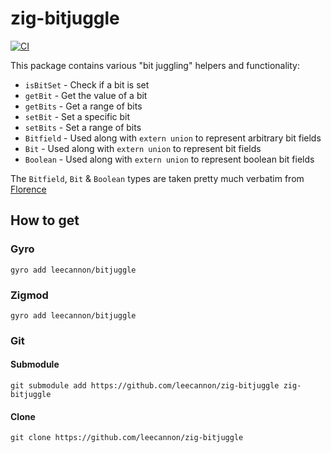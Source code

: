# zig-bitjuggle

[![CI](https://github.com/leecannon/zig-bitjuggle/actions/workflows/main.yml/badge.svg?branch=master)](https://github.com/leecannon/zig-bitjuggle/actions/workflows/main.yml)

This package contains various "bit juggling" helpers and functionality:

- `isBitSet` - Check if a bit is set
- `getBit` - Get the value of a bit
- `getBits` - Get a range of bits
- `setBit` - Set a specific bit
- `setBits` - Set a range of bits
- `Bitfield` - Used along with `extern union` to represent arbitrary bit fields
- `Bit` - Used along with `extern union` to represent bit fields
- `Boolean` - Used along with `extern union` to represent boolean bit fields

The `Bitfield`, `Bit` & `Boolean` types are taken pretty much verbatim from [Florence](https://github.com/FlorenceOS/Florence/blob/master/lib/util/bitfields.zig)

## How to get

### Gyro

`gyro add leecannon/bitjuggle`

### Zigmod

`gyro add leecannon/bitjuggle`

### Git

#### Submodule

`git submodule add https://github.com/leecannon/zig-bitjuggle zig-bitjuggle`

#### Clone

`git clone https://github.com/leecannon/zig-bitjuggle`
